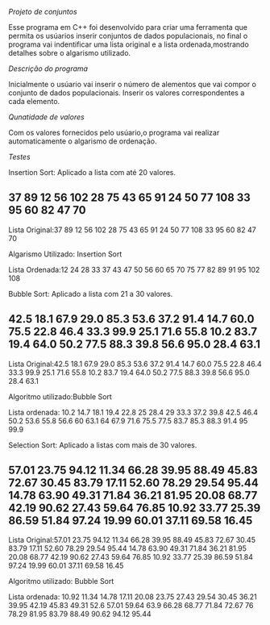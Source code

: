 *Projeto de conjuntos*

Esse programa em C++ foi desenvolvido para criar uma ferramenta que permita os usúarios inserir conjuntos de dados populacionais,
no final o programa vai indentificar uma lista original e a lista ordenada,mostrando detalhes sobre o algarismo utilizado.

*Descrição do programa*

Inicialmente o usúario vai inserir o número de alementos que vai compor o conjunto de dados populacionais.
Inserir os valores correspondentes a cada elemento.

*Qunatidade de valores*

Com os valores fornecidos pelo usúario,o programa vai realizar automaticamente o algarismo de ordenação.

*Testes*

Insertion Sort:
Aplicado a lista com até 20 valores.

37
89
12
56
102
28
75
43
65
91
24
50
77
108
33
95
60
82
47
70
--
Lista Original:37 89 12 56 102 28 75 43 65 91 24 50 77 108 33 95 60 82 47 70

Algarismo Utilizado: Insertion Sort

Lista Ordenada:12 24 28 33 37 43 47 50 56 60 65 70 75 77 82 89 91 95 102 108

Bubble Sort:
Aplicado a lista com 21 a 30 valores.

42.5
18.1
67.9
29.0
85.3
53.6
37.2
91.4
14.7
60.0
75.5
22.8
46.4
33.3
99.9
25.1
71.6
55.8
10.2
83.7
19.4
64.0
50.2
77.5
88.3
39.8
56.6
95.0
28.4
63.1
--
Lista Original:42.5 18.1 67.9 29.0 85.3 53.6 37.2 91.4 14.7 60.0 75.5 22.8 46.4 33.3 99.9 25.1 71.6 55.8 10.2 83.7 
19.4 64.0 50.2 77.5 88.3 39.8 56.6 95.0 28.4 63.1

Algoritmo utilizado:Bubble Sort

Lista ordenada: 10.2 14.7 18.1 19.4 22.8 25 28.4 29 33.3 37.2 39.8 42.5 46.4 50.2 53.6 55.8 56.6 60 63.1 64 67.9 71.6 75.5 77.5 83.7 85.3 88.3 91.4 95 99.9 

Selection Sort:
Aplicado a listas com mais de 30 valores.

57.01
23.75
94.12
11.34
66.28
39.95
88.49
45.83
72.67
30.45
83.79
17.11
52.60 
78.29 
29.54
95.44
14.78
63.90
49.31
71.84
36.21
81.95
20.08
68.77
42.19
90.62
27.43 
59.64
76.85 
10.92
33.77
25.39
86.59 
51.84 
97.24 
19.99
60.01
37.11
69.58
16.45
--
Lista Original:57.01  23.75  94.12  11.34  66.28  39.95  88.49  45.83 72.67  30.45  83.79 17.11  52.60 78.29 29.54 95.44 
14.78 63.90 49.31 71.84 36.21 81.95 20.08 68.77 42.19 90.62 27.43 59.64 76.85 10.92 33.77 25.39 86.59 51.84 97.24 19.99 60.01 37.11 69.58 16.45

Algoritmo utilizado: Bubble Sort

Lista ordenada: 10.92 11.34 14.78 17.11 20.08 23.75 27.43 29.54 30.45 36.21 39.95 42.19 45.83 49.31 52.6 57.01 59.64 63.9 66.28 68.77 71.84 72.67 76 78.29 81.95 83.79 88.49 90.62 94.12 95.44 
